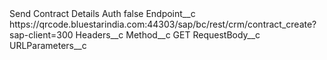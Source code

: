 <?xml version="1.0" encoding="UTF-8"?>
<CustomMetadata xmlns="http://soap.sforce.com/2006/04/metadata" xmlns:xsi="http://www.w3.org/2001/XMLSchema-instance" xmlns:xsd="http://www.w3.org/2001/XMLSchema">
    <label>Send Contract Details Auth</label>
    <protected>false</protected>
    <values>
        <field>Endpoint__c</field>
        <value xsi:type="xsd:string">https://qrcode.bluestarindia.com:44303/sap/bc/rest/crm/contract_create?sap-client=300</value>
    </values>
    <values>
        <field>Headers__c</field>
        <value xsi:nil="true"/>
    </values>
    <values>
        <field>Method__c</field>
        <value xsi:type="xsd:string">GET</value>
    </values>
    <values>
        <field>RequestBody__c</field>
        <value xsi:nil="true"/>
    </values>
    <values>
        <field>URLParameters__c</field>
        <value xsi:nil="true"/>
    </values>
</CustomMetadata>
